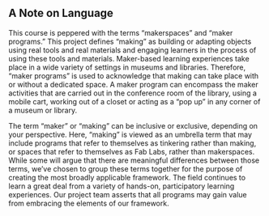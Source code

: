 ## A Note on Language
This course is peppered with the terms “makerspaces” and “maker programs.” This project defines “making” as building or adapting objects using real tools and real materials and engaging  learners in the process of using these tools and materials. Maker-based learning experiences take place in a wide variety of settings in museums and libraries. Therefore, “maker programs” is used to acknowledge that making can take place with or without a dedicated space. A maker program can encompass the maker activities that are carried out in the conference room of the library, using a mobile cart, working out of a closet or acting as a “pop up” in any corner of a museum or library. 
 
The term “maker” or “making” can be inclusive or exclusive, depending on your perspective. Here, “making” is viewed as an umbrella term that may include programs that refer to themselves as tinkering rather than making, or spaces that refer to themselves as Fab Labs, rather than makerspaces. While some will argue that there are meaningful differences between those terms, we’ve chosen to group these terms together for the purpose of creating the most broadly applicable framework. The field continues to learn a great deal from a variety of hands-on, participatory learning experiences. Our project team asserts that all programs may gain value from embracing the elements of our framework.

